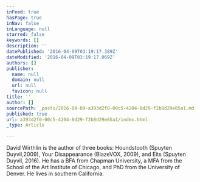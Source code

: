 ```yaml
---
inFeed: true
hasPage: true
inNav: false
inLanguage: null
starred: false
keywords: []
description: ''
datePublished: '2016-04-09T03:19:17.389Z'
dateModified: '2016-04-09T03:19:17.069Z'
authors: []
publisher:
  name: null
  domain: null
  url: null
  favicon: null
title: ''
author: []
sourcePath: _posts/2016-04-09-a393d2f0-00c5-4204-8d29-f2b8d29e85a1.md
published: true
url: a393d2f0-00c5-4204-8d29-f2b8d29e85a1/index.html
_type: Article

---
```

David Wirthlin is the author of three books: Houndstooth (Spuyten Duyvil,2009), Your Disappearance (BlazeVOX, 2009), and Eits (Spuyten Duyvil, 2016). He has a BFA from Chapman University, a MFA from the School of the Art Institute of Chicago, and PhD from the University of Denver. He lives in southern California.